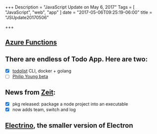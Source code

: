 +++
Description = "JavaScript Update on May 6, 2017"
Tags = [
  "JavaScript",
  "web",
  "app"
]
date = "2017-05-06T09:25:19-06:00"
title = "JSUpdate20170506"

+++

## [Azure Functions](https://functions.azure.com/try)
## There are endless of Todo App. Here are two:
- [X] [todolist](http://todolist.site/) CLI, docker + golang
- [ ] [Philip Young beta](https://beta.getcontextual.com)
## News from [Zeit](https://zeit.co):
- [X] pkg released: package a node project into an executable
- [X] now adds team, switch and log
## [Electrino](https://github.com/pojala/electrino), the smaller version of Electron

